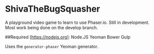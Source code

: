 # ShivaTheBugSquasher
A playground video game to learn to use Phaser.io.  Still in development.  Most work being done on the develop branch.

##Required
[https://nodejs.org]: Node.JS
Yeoman
Bower
Gulp

Uses the `generator-phaser` Yeoman generator.
